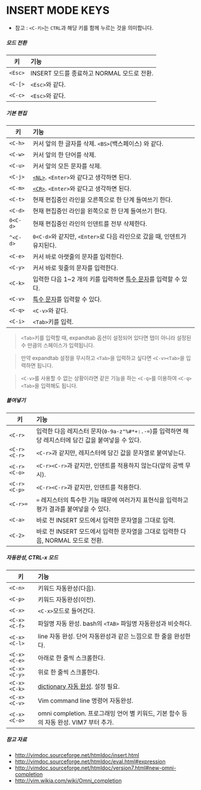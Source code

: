 # INSERT MODE KEYS
* 참고 : `<C-키>`는 `CTRL`과 해당 키를 함께 누르는 것을 의미합니다.

##### 모드 전환

키        | 기능
--------- | :----------------------------------------------
`<Esc>`   | INSERT 모드를 종료하고 NORMAL 모드로 전환.
`<C-[>`   | `<Esc>`와 같다.
`<C-c>`   | `<Esc>`와 같다.

##### 기본 편집

키         | 기능
---------- | :------------------------------------------------------------------------------------------
`<C-h>`    | 커서 앞의 한 글자를 삭제. `<BS>`(백스페이스) 와 같다.
`<C-w>`    | 커서 앞의 한 단어를 삭제.
`<C-u>`    | 커서 앞의 모든 문자를 삭제.
`<C-j>`    | [`<NL>`](https://en.wikipedia.org/wiki/Newline). `<Enter>`와 같다고 생각하면 된다.
`<C-m>`    | [`<CR>`](https://en.wikipedia.org/wiki/Carriage_return). `<Enter>`와 같다고 생각하면 된다.
`<C-t>`    | 현재 편집중인 라인을 오른쪽으로 한 단계 들여쓰기 한다.
`<C-d>`    | 현재 편집중인 라인을 왼쪽으로 한 단계 들여쓰기 한다.
`0<C-d>`   | 현재 편집중인 라인의 인덴트를 전부 삭제한다.
`^<C-d>`   | `0<C-d>`와 같지만, `<Enter>`로 다음 라인으로 갔을 때, 인덴트가 유지된다.
`<C-e>`    | 커서 바로 아랫줄의 문자를 입력한다.
`<C-y>`    | 커서 바로 윗줄의 문자를 입력한다.
`<C-k>`    | 입력한 다음 1~2 개의 키를 입력하면 [특수 문자](http://vimdoc.sourceforge.net/htmldoc/digraph.html#digraphs)를 입력할 수 있다.
`<C-v>`    | [특수 문자](http://vimdoc.sourceforge.net/htmldoc/insert.html#i_<C-V>_digit)를 입력할 수 있다.
`<C-q>`    | `<C-v>`와 같다.
`<C-i>`    | `<Tab>`키를 입력.

> `<Tab>`키를 입력할 때, expandtab 옵션이 설정되어 있다면 탭이 아니라 설정된 수 만큼의 스페이스가 입력됩니다.

> 만약 expandtab 설정을 무시하고 `<Tab>`을 입력하고 싶다면 `<C-v><Tab>`을 입력하면 됩니다.

> `<C-v>`를 사용할 수 없는 상황이라면 같은 기능을 하는 `<C-q>`를 이용하여 `<C-q><Tab>`을 입력해도 됩니다.

##### 붙여넣기

키              | 기능
--------------- | :--------------------------------------------------------------------------------------------------
`<C-r>`         | 입력한 다음 레지스터 문자(`0-9a-z"%#*+:.-=`)를 입력하면 해당 레지스터에 담긴 값을 붙여넣을 수 있다.
`<C-r><C-r>`    | `<C-r>`과 같지만, 레지스터에 담긴 값을 문자열로 붙여넣는다.
`<C-r><C-o>`    | `<C-r><C-r>`과 같지만, 인덴트를 적용하지 않는다(앞의 공백 무시).
`<C-r><C-p>`    | `<C-r><C-r>`과 같지만, 인덴트를 적용한다.
`<C-r>=`        | `=` 레지스터의 특수한 기능 때문에 여러가지 표현식을 입력하고 평가 결과를 붙여넣을 수 있다.
`<C-a>`         | 바로 전 INSERT 모드에서 입력한 문자열을 그대로 입력.
`<C-2>`         | 바로 전 INSERT 모드에서 입력한 문자열을 그대로 입력한 다음, NORMAL 모드로 전환.

##### 자동완성, CTRL-x 모드

키              | 기능
--------------- | :-----------------------------------------------------------------------------------
`<C-n>`         | 키워드 자동완성(다음).
`<C-p>`         | 키워드 자동완성(이전).
`<C-x>`         | `<C-x>`모드로 들어간다.
`<C-x><C-f>`    | 파일명 자동 완성. bash의 `<TAB>` 파일명 자동완성과 비슷하다.
`<C-x><C-l>`    | line 자동 완성. 단어 자동완성과 같은 느낌으로 한 줄을 완성한다.
`<C-x><C-e>`    | 아래로 한 줄씩 스크롤한다.
`<C-x><C-y>`    | 위로 한 줄씩 스크롤한다.
`<C-x><C-k>`    | [dictionary 자동 완성](http://vim.wikia.com/wiki/Dictionary_completions). 설정 필요.
`<C-x><C-v>`    | Vim command line 명령어 자동완성.
`<C-x><C-o>`    | omni completion. 프로그래밍 언어 별 키워드, 기본 함수 등의 자동 완성. VIM7 부터 추가.

##### 참고 자료
* http://vimdoc.sourceforge.net/htmldoc/insert.html
* http://vimdoc.sourceforge.net/htmldoc/eval.html#expression
* http://vimdoc.sourceforge.net/htmldoc/version7.html#new-omni-completion
* http://vim.wikia.com/wiki/Omni_completion

